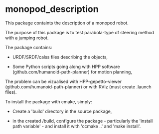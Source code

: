 # monopod_description

This package containts the description of a monopod robot.

The purpose of this package is to test parabola-type of steering method with a jumping robot.

The package contains:

  - URDF/SRDF/calss files describing the objects,
 
  - Some Python scripts going along with HPP software (github.com/humanoid-path-planner) for motion planning,

The problem can be vizualised with HPP-gepetto-viewer (github.com/humanoid-path-planner) 
or with RViz (must create .launch files).

To install the package with cmake, simply:

  - Create a 'build' directory in the source package,
  
  - in the created /build, configure the package - particularly the 'install path variable' - and install it 
  with 'ccmake ..' and 'make install'.
